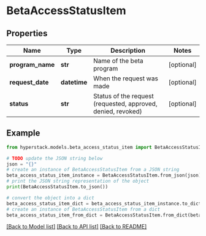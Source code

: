 # BetaAccessStatusItem


## Properties

Name | Type | Description | Notes
------------ | ------------- | ------------- | -------------
**program_name** | **str** | Name of the beta program | [optional] 
**request_date** | **datetime** | When the request was made | [optional] 
**status** | **str** | Status of the request (requested, approved, denied, revoked) | [optional] 

## Example

```python
from hyperstack.models.beta_access_status_item import BetaAccessStatusItem

# TODO update the JSON string below
json = "{}"
# create an instance of BetaAccessStatusItem from a JSON string
beta_access_status_item_instance = BetaAccessStatusItem.from_json(json)
# print the JSON string representation of the object
print(BetaAccessStatusItem.to_json())

# convert the object into a dict
beta_access_status_item_dict = beta_access_status_item_instance.to_dict()
# create an instance of BetaAccessStatusItem from a dict
beta_access_status_item_from_dict = BetaAccessStatusItem.from_dict(beta_access_status_item_dict)
```
[[Back to Model list]](../README.md#documentation-for-models) [[Back to API list]](../README.md#documentation-for-api-endpoints) [[Back to README]](../README.md)


